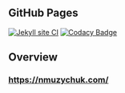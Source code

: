 ## GitHub Pages
[![Jekyll site CI](https://github.com/nmuzychuk/nmuzychuk.github.io/actions/workflows/jekyll.yml/badge.svg)](https://github.com/nmuzychuk/nmuzychuk.github.io/actions/workflows/jekyll.yml)
[![Codacy Badge](https://api.codacy.com/project/badge/Grade/22be8c8a4bb14a6ca3ce6e287116ed5a)](https://www.codacy.com/app/nmuzychuk/nmuzychuk.github.io)

## Overview
### https://nmuzychuk.com/
